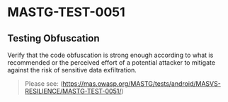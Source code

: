 #  MASTG-TEST-0051

## Testing Obfuscation

Verify that the code obfuscation is strong enough according to what is recommended or the perceived effort of a potential attacker to mitigate against the risk of sensitive data exfiltration.

> Please see: (https://mas.owasp.org/MASTG/tests/android/MASVS-RESILIENCE/MASTG-TEST-0051/)